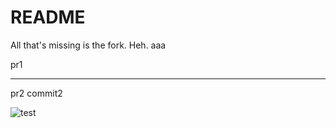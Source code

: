 # README

All that's missing is the fork. Heh. aaa

pr1



----

pr2 commit2

![test](http://avatar.csdn.net/9/F/6/3_hooopo.jpg)

